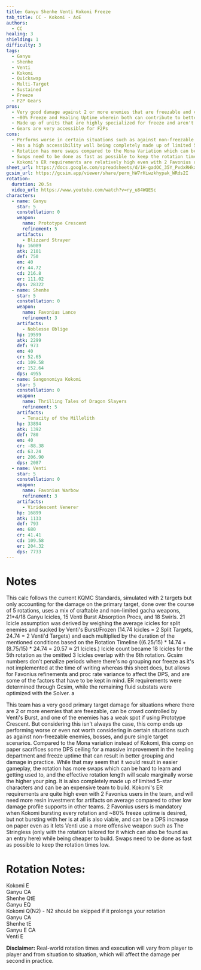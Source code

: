 ```yaml
---
title: Ganyu Shenhe Venti Kokomi Freeze
tab_title: CC - Kokomi - AoE
authors:
  - CC
healing: 3
shielding: 1
difficulty: 3
tags:
  - Ganyu
  - Shenhe
  - Venti
  - Kokomi
  - Quickswap
  - Multi-Target
  - Sustained
  - Freeze
  - F2P Gears
pros:
  - Very good damage against 2 or more enemies that are freezable and can be crowd controlled by Venti's Burst
  - ~80% Freeze and Healing Uptime wherein both can contribute to better damage and gameplay in practice
  - Made up of units that are highly specialized for freeze and aren't highly contested for as a result
  - Gears are very accessible for F2Ps
cons:
  - Performs worse in certain situations such as against non-freezable enemies, bosses, and pure single target scenarios
  - Has a high accessibility wall being completely made up of limited 5-star characters
  - Rotation has more swaps compared to the Mona Variation which can be hard to learn and getting used to
  - Swaps need to be done as fast as possible to keep the rotation times low
  - Kokomi's ER requirements are relatively high even with 2 Favonius users in the team
sheet_url: https://docs.google.com/spreadsheets/d/1H-gadOC_35Y_PvdxRHkxhR6YzWCTFc6HgcfqHRQKXM8/edit#gid=1035782785
gcsim_url: https://gcsim.app/viewer/share/perm_hW7rHiwzkhypak_WRds2I
rotation:
  duration: 20.5s
  video_url: https://www.youtube.com/watch?v=ry_u84WQESc
characters:
  - name: Ganyu
    star: 5
    constellation: 0
    weapon:
      name: Prototype Crescent
      refinement: 5
    artifacts:
      - Blizzard Strayer
    hp: 16089
    atk: 2101
    def: 750
    em: 40
    cr: 44.72
    cd: 216.8
    er: 111.02
    dps: 28322
  - name: Shenhe
    star: 5
    constellation: 0
    weapon:
      name: Favonius Lance
      refinement: 3
    artifacts:
      - Noblesse Oblige
    hp: 19599
    atk: 2299
    def: 973
    em: 40
    cr: 52.65
    cd: 109.58
    er: 152.64
    dps: 4955
  - name: Sangonomiya Kokomi
    star: 5
    constellation: 0
    weapon:
      name: Thrilling Tales of Dragon Slayers
      refinement: 5
    artifacts:
      - Tenacity of the Millelith
    hp: 33894
    atk: 1392
    def: 780
    em: 40
    cr: -88.38
    cd: 63.24
    er: 206.90
    dps: 2087
  - name: Venti
    star: 5
    constellation: 0
    weapon:
      name: Favonius Warbow
      refinement: 3
    artifacts:
      - Viridescent Venerer
    hp: 16899
    atk: 1133
    def: 793
    em: 680
    cr: 41.41
    cd: 109.58
    er: 204.32
    dps: 7733
---
```

 
# **Notes**  

This calc follows the current KQMC Standards, simulated with 2 targets but only accounting for the damage on the primary target, done over the course of 5 rotations, uses a mix of craftable and non-limited gacha weapons, 21*4/18 Ganyu Icicles, 15 Venti Burst Absorption Procs, and 18 Swirls. 21 Icicle assumption was derived by weighing the average icicles for split enemies and sucked by Venti's Burst/Frozen (14.74 Icicles = 2 Split Targets, 24.74 = 2 Venti'd Targets) and each multiplied by the duration of the mentioned conditions based on the Rotation Timeline ((6.25/15) * 14.74 + (8.75/15) * 24.74 = 20.57 ≈ 21 Icicles.) Icicle count became 18 Icicles for the 5th rotation as the omitted 3 Icicles overlap with the 6th rotation. Gcsim numbers don't penalize periods where there's no grouping nor freeze as it's not implemented at the time of writing whereas this sheet does, but allows for Favonius refinements and proc rate variance to affect the DPS, and are some of the factors that have to be kept in mind. ER requirements were determined through Gcsim, while the remaining fluid substats were optimized with the Solver.  a

This team has a very good primary target damage for situations where there are 2 or more enemies that are freezable, can be crowd controlled by Venti's Burst, and one of the enemies has a weak spot if using Prototype Crescent. But considering this isn't always the case, this comp ends up performing worse or even not worth considering in certain situations such as against non-freezable enemies, bosses, and pure single target scenarios. Compared to the Mona variation instead of Kokomi, this comp on paper sacrifices some DPS ceiling for a massive improvement in the healing department and freeze uptime that can result in better grouping and damage in practice. While that may seem that it would result in easier gameplay, the rotation has more swaps which can be hard to learn and getting used to, and the effective rotation length will scale marginally worse the higher your ping. It is also completely made up of limited 5-star characters and can be an expensive team to build. Kokomi's ER requirements are quite high even with 2 Favonius users in the team, and will need more resin investment for artifacts on average compared to other low damage profile supports in other teams. 2 Favonius users is mandatory when Kokomi bursting every rotation and ~80% freeze uptime is desired, but not bursting with her is at all is also viable, and can be a DPS increase on paper even as it lets Venti use a more offensive weapon such as The Stringless (only with the rotation tailored for it which can also be found as an entry here) while being cheaper to build. Swaps need to be done as fast as possible to keep the rotation times low.  
 
# **Rotation Notes:**  
Kokomi E  
Ganyu CA  
Shenhe QtE  
Ganyu EQ  
Kokomi Q(N2) - N2 should be skipped if it prolongs your rotation  
Ganyu CA  
Shenhe tE  
Ganyu E CA  
Venti E  
 
**Disclaimer:** Real-world rotation times and execution will vary from player to player and from situation to situation, which will affect the damage per second in practice. 
 